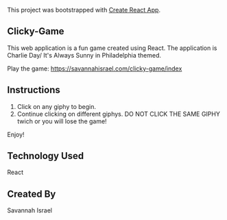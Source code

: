 This project was bootstrapped with [Create React App](https://github.com/facebook/create-react-app).

## Clicky-Game

This web application is a fun game created using React.
The application is Charlie Day/ It's Always Sunny in Philadelphia themed.

Play the game:  https://savannahisrael.com/clicky-game/index

## Instructions
1. Click on any giphy to begin.
2. Continue clicking on different giphys.  DO NOT CLICK THE SAME GIPHY twich or you will lose the game!

Enjoy!

## Technology Used
React

## Created By
Savannah Israel

